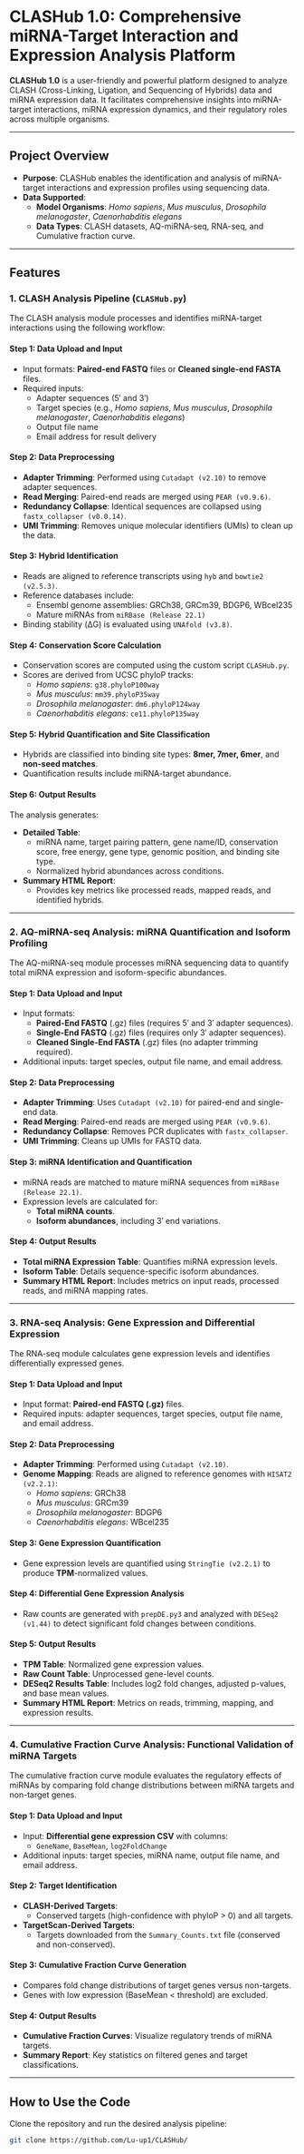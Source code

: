 # CLASHub 1.0: Comprehensive miRNA-Target Interaction and Expression Analysis Platform

**CLASHub 1.0** is a user-friendly and powerful platform designed to analyze CLASH (Cross-Linking, Ligation, and Sequencing of Hybrids) data and miRNA expression data. It facilitates comprehensive insights into miRNA-target interactions, miRNA expression dynamics, and their regulatory roles across multiple organisms.

---

## Project Overview

- **Purpose**: CLASHub enables the identification and analysis of miRNA-target interactions and expression profiles using sequencing data.
- **Data Supported**:
  - **Model Organisms**: *Homo sapiens*, *Mus musculus*, *Drosophila melanogaster*, *Caenorhabditis elegans*
  - **Data Types**: CLASH datasets, AQ-miRNA-seq, RNA-seq, and Cumulative fraction curve.

---

## Features

### 1. CLASH Analysis Pipeline (`CLASHub.py`)

The CLASH analysis module processes and identifies miRNA-target interactions using the following workflow:

#### **Step 1: Data Upload and Input**
- Input formats: **Paired-end FASTQ** files or **Cleaned single-end FASTA** files.
- Required inputs:
  - Adapter sequences (5′ and 3′)
  - Target species (e.g., *Homo sapiens*, *Mus musculus*, *Drosophila melanogaster*, *Caenorhabditis elegans*)
  - Output file name
  - Email address for result delivery

#### **Step 2: Data Preprocessing**
- **Adapter Trimming**: Performed using `Cutadapt (v2.10)` to remove adapter sequences.
- **Read Merging**: Paired-end reads are merged using `PEAR (v0.9.6)`.
- **Redundancy Collapse**: Identical sequences are collapsed using `fastx_collapser (v0.0.14)`.
- **UMI Trimming**: Removes unique molecular identifiers (UMIs) to clean up the data.

#### **Step 3: Hybrid Identification**
- Reads are aligned to reference transcripts using `hyb` and `bowtie2 (v2.5.3)`.
- Reference databases include:
  - Ensembl genome assemblies: GRCh38, GRCm39, BDGP6, WBcel235
  - Mature miRNAs from `miRBase (Release 22.1)`
- Binding stability (ΔG) is evaluated using `UNAfold (v3.8)`.

#### **Step 4: Conservation Score Calculation**
- Conservation scores are computed using the custom script `CLASHub.py`.
- Scores are derived from UCSC phyloP tracks:
  - *Homo sapiens*: `g38.phyloP100way`
  - *Mus musculus*: `mm39.phyloP35way`
  - *Drosophila melanogaster*: `dm6.phyloP124way`
  - *Caenorhabditis elegans*: `ce11.phyloP135way`

#### **Step 5: Hybrid Quantification and Site Classification**
- Hybrids are classified into binding site types: **8mer, 7mer, 6mer**, and **non-seed matches**.
- Quantification results include miRNA-target abundance.

#### **Step 6: Output Results**
The analysis generates:
- **Detailed Table**:
  - miRNA name, target pairing pattern, gene name/ID, conservation score, free energy, gene type, genomic position, and binding site type.
  - Normalized hybrid abundances across conditions.
- **Summary HTML Report**:
  - Provides key metrics like processed reads, mapped reads, and identified hybrids.

---

### 2. AQ-miRNA-seq Analysis: miRNA Quantification and Isoform Profiling

The AQ-miRNA-seq module processes miRNA sequencing data to quantify total miRNA expression and isoform-specific abundances.

#### **Step 1: Data Upload and Input**
- Input formats:
  - **Paired-End FASTQ** (.gz) files (requires 5′ and 3′ adapter sequences).
  - **Single-End FASTQ** (.gz) files (requires only 3′ adapter sequences).
  - **Cleaned Single-End FASTA** (.gz) files (no adapter trimming required).
- Additional inputs: target species, output file name, and email address.

#### **Step 2: Data Preprocessing**
- **Adapter Trimming**: Uses `Cutadapt (v2.10)` for paired-end and single-end data.
- **Read Merging**: Paired-end reads are merged using `PEAR (v0.9.6)`.
- **Redundancy Collapse**: Removes PCR duplicates with `fastx_collapser`.
- **UMI Trimming**: Cleans up UMIs for FASTQ data.

#### **Step 3: miRNA Identification and Quantification**
- miRNA reads are matched to mature miRNA sequences from `miRBase (Release 22.1)`.
- Expression levels are calculated for:
  - **Total miRNA counts**.
  - **Isoform abundances**, including 3′ end variations.

#### **Step 4: Output Results**
- **Total miRNA Expression Table**: Quantifies miRNA expression levels.
- **Isoform Table**: Details sequence-specific isoform abundances.
- **Summary HTML Report**: Includes metrics on input reads, processed reads, and miRNA mapping rates.

---

### 3. RNA-seq Analysis: Gene Expression and Differential Expression

The RNA-seq module calculates gene expression levels and identifies differentially expressed genes.

#### **Step 1: Data Upload and Input**
- Input format: **Paired-end FASTQ (.gz)** files.
- Required inputs: adapter sequences, target species, output file name, and email address.

#### **Step 2: Data Preprocessing**
- **Adapter Trimming**: Performed using `Cutadapt (v2.10)`.
- **Genome Mapping**: Reads are aligned to reference genomes with `HISAT2 (v2.2.1)`:
  - *Homo sapiens*: GRCh38
  - *Mus musculus*: GRCm39
  - *Drosophila melanogaster*: BDGP6
  - *Caenorhabditis elegans*: WBcel235

#### **Step 3: Gene Expression Quantification**
- Gene expression levels are quantified using `StringTie (v2.2.1)` to produce **TPM**-normalized values.

#### **Step 4: Differential Gene Expression Analysis**
- Raw counts are generated with `prepDE.py3` and analyzed with `DESeq2 (v1.44)` to detect significant fold changes between conditions.

#### **Step 5: Output Results**
- **TPM Table**: Normalized gene expression values.
- **Raw Count Table**: Unprocessed gene-level counts.
- **DESeq2 Results Table**: Includes log2 fold changes, adjusted p-values, and base mean values.
- **Summary HTML Report**: Metrics on reads, trimming, mapping, and expression results.

---

### 4. Cumulative Fraction Curve Analysis: Functional Validation of miRNA Targets

The cumulative fraction curve module evaluates the regulatory effects of miRNAs by comparing fold change distributions between miRNA targets and non-target genes.

#### **Step 1: Data Upload and Input**
- Input: **Differential gene expression CSV** with columns:
  - `GeneName`, `BaseMean`, `log2FoldChange`
- Additional inputs: target species, miRNA name, output file name, and email address.

#### **Step 2: Target Identification**
- **CLASH-Derived Targets**:
  - Conserved targets (high-confidence with phyloP > 0) and all targets.
- **TargetScan-Derived Targets**:
  - Targets downloaded from the `Summary_Counts.txt` file (conserved and non-conserved).

#### **Step 3: Cumulative Fraction Curve Generation**
- Compares fold change distributions of target genes versus non-targets.
- Genes with low expression (BaseMean < threshold) are excluded.

#### **Step 4: Output Results**
- **Cumulative Fraction Curves**: Visualize regulatory trends of miRNA targets.
- **Summary Report**: Key statistics on filtered genes and target classifications.

---

## How to Use the Code

Clone the repository and run the desired analysis pipeline:

```bash
git clone https://github.com/Lu-up1/CLASHub/
